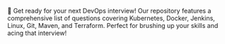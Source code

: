🚀 Get ready for your next DevOps interview! Our repository features a comprehensive list of questions covering Kubernetes, Docker, Jenkins, Linux, Git, Maven, and Terraform. Perfect for brushing up your skills and acing that interview!

